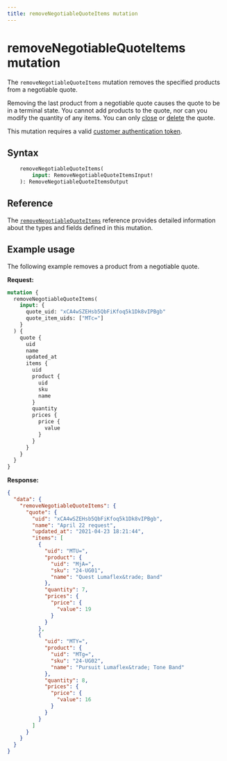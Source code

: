 ```yaml
---
title: removeNegotiableQuoteItems mutation
---
```


# removeNegotiableQuoteItems mutation

The `removeNegotiableQuoteItems` mutation removes the specified products from a negotiable quote.

<InlineAlert variant="info" slots="text" />

Removing the last product from a negotiable quote causes the quote to be in a terminal state. You cannot add products to the quote, nor can you modify the quantity of any items. You can only [close](close.md) or [delete](delete.md) the quote.

This mutation requires a valid [customer authentication token](../../../customer/mutations/generate-token.md).

## Syntax

```graphql
    removeNegotiableQuoteItems(
        input: RemoveNegotiableQuoteItemsInput!
    ): RemoveNegotiableQuoteItemsOutput
```

## Reference

The [`removeNegotiableQuoteItems`](https://developer.adobe.com/commerce/webapi/graphql-api/index.html#mutation-removeNegotiableQuoteItems) reference provides detailed information about the types and fields defined in this mutation.

## Example usage

The following example removes a product from a negotiable quote.

**Request:**

```graphql
mutation {
  removeNegotiableQuoteItems(
    input: {
      quote_uid: "xCA4wSZEHsb5QbFiKfoq5k1Dk8vIPBgb"
      quote_item_uids: ["MTc="]
    }
  ) {
    quote {
      uid
      name
      updated_at
      items {
        uid
        product {
          uid
          sku
          name
        }
        quantity
        prices {
          price {
            value
          }
        }
      }
    }
  }
}
```

**Response:**

```json
{
  "data": {
    "removeNegotiableQuoteItems": {
      "quote": {
        "uid": "xCA4wSZEHsb5QbFiKfoq5k1Dk8vIPBgb",
        "name": "April 22 request",
        "updated_at": "2021-04-23 18:21:44",
        "items": [
          {
            "uid": "MTU=",
            "product": {
              "uid": "MjA=",
              "sku": "24-UG01",
              "name": "Quest Lumaflex&trade; Band"
            },
            "quantity": 7,
            "prices": {
              "price": {
                "value": 19
              }
            }
          },
          {
            "uid": "MTY=",
            "product": {
              "uid": "MTg=",
              "sku": "24-UG02",
              "name": "Pursuit Lumaflex&trade; Tone Band"
            },
            "quantity": 8,
            "prices": {
              "price": {
                "value": 16
              }
            }
          }
        ]
      }
    }
  }
}
```

